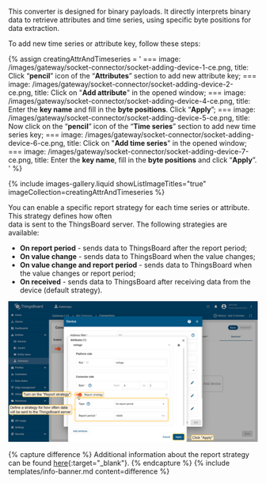 This converter is designed for binary payloads. It directly interprets binary data to retrieve attributes and 
time series, using specific byte positions for data extraction.

To add new time series or attribute key, follow these steps:

{% assign creatingAttrAndTimeseries = '
    ===
        image: /images/gateway/socket-connector/socket-adding-device-1-ce.png,
        title: Click “**pencil**” icon of the “**Attributes**” section to add new attribute key;
    ===
        image: /images/gateway/socket-connector/socket-adding-device-2-ce.png,
        title: Click on "**Add attribute**" in the opened window;
    ===
        image: /images/gateway/socket-connector/socket-adding-device-4-ce.png,
        title: Enter the **key name** and fill in the **byte positions**. Click “**Apply**”;
    ===
        image: /images/gateway/socket-connector/socket-adding-device-5-ce.png,
        title: Now click on the “**pencil**” icon of the “**Time series**” section to add new time series key;
    ===
        image: /images/gateway/socket-connector/socket-adding-device-6-ce.png,
        title: Click on "**Add time series**" in the opened window;
    ===
        image: /images/gateway/socket-connector/socket-adding-device-7-ce.png,
        title: Enter the **key name**, fill in the **byte positions** and click “**Apply**”.
    '
%}

{% include images-gallery.liquid showListImageTitles="true" imageCollection=creatingAttrAndTimeseries %}

You can enable a specific report strategy for each time series or attribute. This strategy defines how often  
data is sent to the ThingsBoard server. The following strategies are available:

- **On report period** - sends data to ThingsBoard after the report period;
- **On value change** - sends data to ThingsBoard when the value changes;
- **On value change and report period** - sends data to ThingsBoard when the value changes or report period;
- **On received** - sends data to ThingsBoard after receiving data from the device (default strategy).

![image](/images/gateway/socket-connector/socket-adding-device-9-ce.png)

{% capture difference %}
Additional information about the report strategy can be found [here](/docs/iot-gateway/features-overview/report-strategy){:target="_blank"}.
{% endcapture %}
{% include templates/info-banner.md content=difference %}
